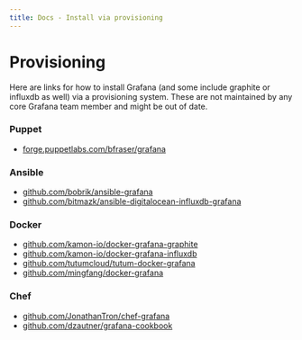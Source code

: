 ```yaml
---
title: Docs - Install via provisioning
---
```


# Provisioning

Here are links for how to install Grafana (and some include graphite or influxdb as well) via a provisioning
system. These are not maintained by any core Grafana team member and might be out of date.

### Puppet

* [forge.puppetlabs.com/bfraser/grafana](https://forge.puppetlabs.com/bfraser/grafana)

### Ansible

* [github.com/bobrik/ansible-grafana](https://github.com/bobrik/ansible-grafana)
* [github.com/bitmazk/ansible-digitalocean-influxdb-grafana](https://github.com/bitmazk/ansible-digitalocean-influxdb-grafana)

### Docker

* [github.com/kamon-io/docker-grafana-graphite](https://github.com/kamon-io/docker-grafana-graphit://github.com/kamon-io/docker-grafana-graphite)
* [github.com/kamon-io/docker-grafana-influxdb](https://github.com/kamon-io/docker-grafana-influxdb)
* [github.com/tutumcloud/tutum-docker-grafana](https://github.com/tutumcloud/tutum-docker-grafana)
* [github.com/mingfang/docker-grafana](https://github.com/mingfang/docker-grafana)

### Chef

* [github.com/JonathanTron/chef-grafana](https://github.com/JonathanTron/chef-grafana)
* [github.com/dzautner/grafana-cookbook](https://github.com/dzautner/grafana-cookbook)

